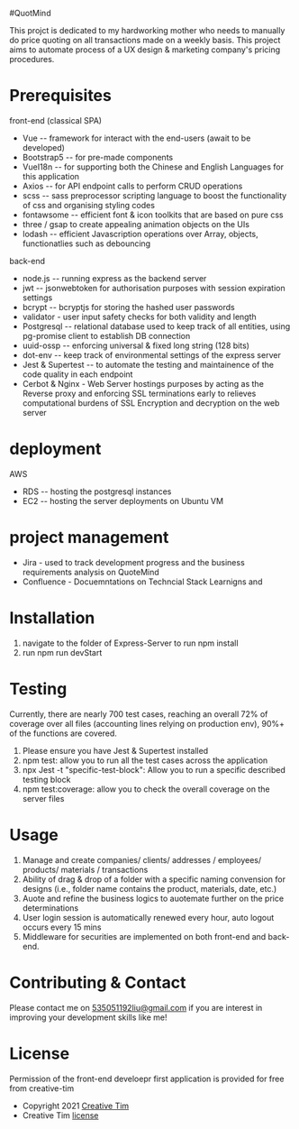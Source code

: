 #QuotMind

This projct is dedicated to my hardworking mother who needs to manually do price quoting on all transactions made on a weekly basis. This project aims to automate process of a UX design & marketing company's pricing procedures.

# Prerequisites
front-end (classical SPA)
  - Vue -- framework for interact with the end-users (await to be developed)
  - Bootstrap5 -- for pre-made components
  - VueI18n -- for supporting both the Chinese and English Languages for this application
  - Axios -- for API endpoint calls to perform CRUD operations
  - scss -- sass preprocessor scripting language to boost the functionality of css and organising styling codes
  - fontawsome -- efficient font & icon toolkits that are based on pure css
  - three / gsap to create appealing animation objects on the UIs
  - lodash -- efficient Javascription operations over Array, objects, functionatlies such as debouncing

back-end
  - node.js -- running express as the backend server
  - jwt -- jsonwebtoken for authorisation purposes with session expiration settings
  - bcrypt -- bcryptjs for storing the hashed user passwords
  - validator - user input safety checks for both validity and length
  - Postgresql -- relational database used to keep track of all entities, using pg-promise client to establish DB connection
  - uuid-ossp -- enforcing universal & fixed long string (128 bits)
  - dot-env -- keep track of environmental settings of the express server
  - Jest & Supertest -- to automate the testing and maintainence of the code quality in each endpoint
  - Cerbot & Nginx - Web Server hostings purposes by acting as the Reverse proxy and enforcing SSL terminations early to relieves computational burdens of SSL Encryption and decryption on the web server

# deployment
AWS 
  - RDS -- hosting the postgresql instances
  - EC2 -- hosting the server deployments on Ubuntu VM

# project management
  - Jira - used to track development progress and the business requirements analysis on QuoteMind
  - Confluence - Docuemntations on Techncial Stack Learnigns and 

# Installation
  1. navigate to the folder of Express-Server to run npm install 
  2. run npm run devStart

# Testing
Currently, there are nearly 700 test cases, reaching an overall 72% of coverage over all files (accounting lines relying on production env), 90%+ of the functions are covered.

1. Please ensure you have Jest & Supertest installed
2. npm test: allow you to run all the test cases across the application
3. npx Jest -t "specific-test-block": Allow you to run a specific described testing block
4. npm test:coverage: allow you to check the overall coverage on the server files

# Usage
  1. Manage and create companies/ clients/ addresses / employees/ products/ materials / transactions
  2. Ability of drag & drop of a folder with a specific naming convension for designs (i.e., folder name contains the product, materials, date, etc.)
  3. Auote and refine the business logics to auotemate further on the price determinations
  4. User login session is automatically renewed every hour, auto logout occurs every 15 mins
  5. Middleware for securities are implemented on both front-end and back-end.

# Contributing & Contact
Please contact me on 535051192liu@gmail.com if you are interest in improving your development skills like me!

# License
Permission of the front-end develoepr first application is provided for free from creative-tim
  - Copyright 2021 [Creative Tim](https://www.creative-tim.com?ref=readme-vsud)
  - Creative Tim [license](https://www.creative-tim.com/license?ref=readme-vsud)